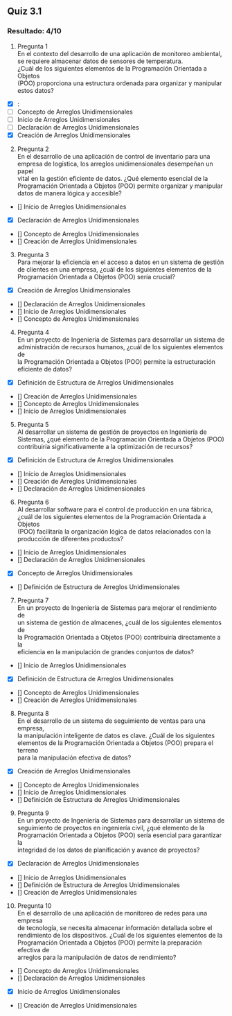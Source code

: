 ## Quiz 3.1
### Resultado: 4/10
1. Pregunta 1  
En el contexto del desarrollo de una aplicación de monitoreo ambiental,  
se requiere almacenar datos de sensores de temperatura.  
¿Cuál de los siguientes elementos de la Programación Orientada a Objetos  
(POO) proporciona una estructura ordenada para organizar y manipular  
estos datos?
- [x] :
- [ ] Concepto de Arreglos Unidimensionales  
- [ ] Inicio de Arreglos Unidimensionales  
- [ ] Declaración de Arreglos Unidimensionales  
- [x] Creación de Arreglos Unidimensionales  

2. Pregunta 2  
En el desarrollo de una aplicación de control de inventario para una  
empresa de logística, los arreglos unidimensionales desempeñan un papel  
vital en la gestión eficiente de datos. ¿Qué elemento esencial de la  
Programación Orientada a Objetos (POO) permite organizar y manipular  
datos de manera lógica y accesible?  
- [] Inicio de Arreglos Unidimensionales  
- [x] Declaración de Arreglos Unidimensionales  
- [] Concepto de Arreglos Unidimensionales  
- [] Creación de Arreglos Unidimensionales  

3. Pregunta 3  
Para mejorar la eficiencia en el acceso a datos en un sistema de gestión  
de clientes en una empresa, ¿cuál de los siguientes elementos de la  
Programación Orientada a Objetos (POO) sería crucial?  
- [x] Creación de Arreglos Unidimensionales  
- [] Declaración de Arreglos Unidimensionales  
- [] Inicio de Arreglos Unidimensionales  
- [] Concepto de Arreglos Unidimensionales  

4. Pregunta 4  
En un proyecto de Ingeniería de Sistemas para desarrollar un sistema de  
administración de recursos humanos, ¿cuál de los siguientes elementos de  
la Programación Orientada a Objetos (POO) permite la estructuración  
eficiente de datos?  
- [x] Definición de Estructura de Arreglos Unidimensionales  
- [] Creación de Arreglos Unidimensionales  
- [] Concepto de Arreglos Unidimensionales  
- [] Inicio de Arreglos Unidimensionales  

5. Pregunta 5  
Al desarrollar un sistema de gestión de proyectos en Ingeniería de  
Sistemas, ¿qué elemento de la Programación Orientada a Objetos (POO)  
contribuiría significativamente a la optimización de recursos?  
- [x] Definición de Estructura de Arreglos Unidimensionales  
- [] Inicio de Arreglos Unidimensionales  
- [] Creación de Arreglos Unidimensionales  
- [] Declaración de Arreglos Unidimensionales  

6. Pregunta 6  
Al desarrollar software para el control de producción en una fábrica,  
¿cuál de los siguientes elementos de la Programación Orientada a Objetos  
(POO) facilitaría la organización lógica de datos relacionados con la  
producción de diferentes productos?  
- [] Inicio de Arreglos Unidimensionales  
- [] Declaración de Arreglos Unidimensionales  
- [x] Concepto de Arreglos Unidimensionales  
- [] Definición de Estructura de Arreglos Unidimensionales  

7. Pregunta 7  
En un proyecto de Ingeniería de Sistemas para mejorar el rendimiento de  
un sistema de gestión de almacenes, ¿cuál de los siguientes elementos de  
la Programación Orientada a Objetos (POO) contribuiría directamente a la  
eficiencia en la manipulación de grandes conjuntos de datos?  
- [] Inicio de Arreglos Unidimensionales  
- [x] Definición de Estructura de Arreglos Unidimensionales  
- [] Concepto de Arreglos Unidimensionales  
- [] Creación de Arreglos Unidimensionales  

8. Pregunta 8  
En el desarrollo de un sistema de seguimiento de ventas para una empresa,  
la manipulación inteligente de datos es clave. ¿Cuál de los siguientes  
elementos de la Programación Orientada a Objetos (POO) prepara el terreno  
para la manipulación efectiva de datos?  
- [x] Creación de Arreglos Unidimensionales  
- [] Concepto de Arreglos Unidimensionales  
- [] Inicio de Arreglos Unidimensionales  
- [] Definición de Estructura de Arreglos Unidimensionales  

9. Pregunta 9  
En un proyecto de Ingeniería de Sistemas para desarrollar un sistema de  
seguimiento de proyectos en ingeniería civil, ¿qué elemento de la  
Programación Orientada a Objetos (POO) sería esencial para garantizar la  
integridad de los datos de planificación y avance de proyectos?  
- [x] Declaración de Arreglos Unidimensionales  
- [] Inicio de Arreglos Unidimensionales  
- [] Definición de Estructura de Arreglos Unidimensionales  
- [] Creación de Arreglos Unidimensionales  

10. Pregunta 10  
En el desarrollo de una aplicación de monitoreo de redes para una empresa  
de tecnología, se necesita almacenar información detallada sobre el  
rendimiento de los dispositivos. ¿Cuál de los siguientes elementos de la  
Programación Orientada a Objetos (POO) permite la preparación efectiva de  
arreglos para la manipulación de datos de rendimiento?  
- [] Concepto de Arreglos Unidimensionales  
- [] Declaración de Arreglos Unidimensionales  
- [x] Inicio de Arreglos Unidimensionales  
- [] Creación de Arreglos Unidimensionales  